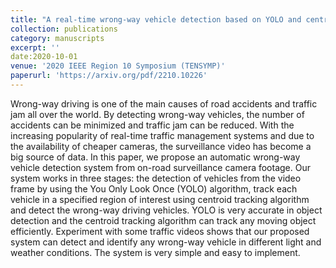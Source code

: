 ```yaml
---
title: "A real-time wrong-way vehicle detection based on YOLO and centroid tracking"
collection: publications
category: manuscripts
excerpt: ''
date:2020-10-01
venue: '2020 IEEE Region 10 Symposium (TENSYMP)'
paperurl: 'https://arxiv.org/pdf/2210.10226'
---
```


Wrong-way driving is one of the main causes of road accidents and traffic jam all over the world. By detecting wrong-way vehicles, the number of accidents can be minimized and traffic jam can be reduced. With the increasing popularity of real-time traffic management systems and due to the availability of cheaper cameras, the surveillance video has become a big source of data. In this paper, we propose an automatic wrong-way vehicle detection system from on-road surveillance camera footage. Our system works in three stages: the detection of vehicles from the video frame by using the You Only Look Once (YOLO) algorithm, track each vehicle in a specified region of interest using centroid tracking algorithm and detect the wrong-way driving vehicles. YOLO is very accurate in object detection and the centroid tracking algorithm can track any moving object efficiently. Experiment with some traffic videos shows that our proposed system can detect and identify any wrong-way vehicle in different light and weather conditions. The system is very simple and easy to implement.
